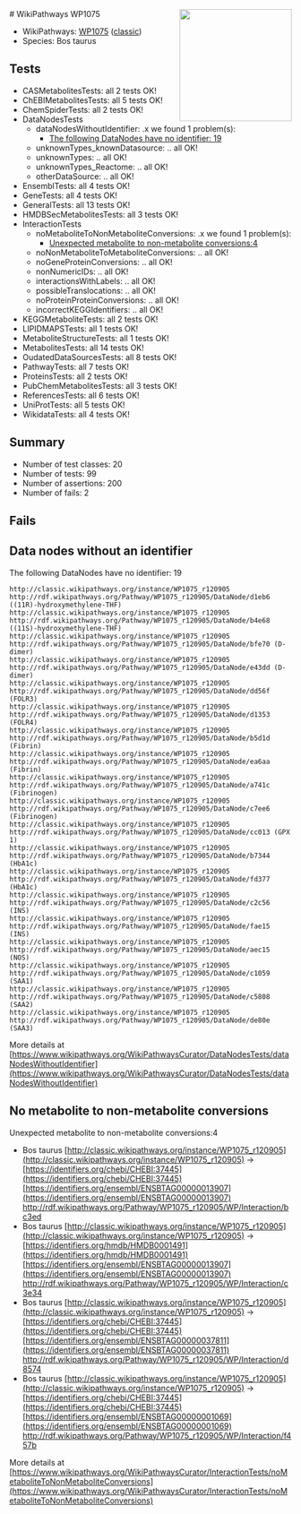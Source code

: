 <img style="float: right; width: 200px" src="https://upload.wikimedia.org/wikipedia/commons/thumb/8/83/Wplogo_with_text_500.png/640px-Wplogo_with_text_500.png" />
# WikiPathways WP1075

* WikiPathways: [WP1075](https://wikipathways.org/pathways/WP1075) ([classic](https://classic.wikipathways.org/instance/WP1075))
* Species: Bos taurus
## Tests
* CASMetabolitesTests: all 2 tests OK!
* ChEBIMetabolitesTests: all 5 tests OK!
* ChemSpiderTests: all 2 tests OK!
* DataNodesTests
    * dataNodesWithoutIdentifier: .x we found 1 problem(s):
        * [The following DataNodes have no identifier: 19](#8792c499)
    * unknownTypes_knownDatasource: .. all OK!
    * unknownTypes: .. all OK!
    * unknownTypes_Reactome: .. all OK!
    * otherDataSource: .. all OK!
* EnsemblTests: all 4 tests OK!
* GeneTests: all 4 tests OK!
* GeneralTests: all 13 tests OK!
* HMDBSecMetabolitesTests: all 3 tests OK!
* InteractionTests
    * noMetaboliteToNonMetaboliteConversions: .x we found 1 problem(s):
        * [Unexpected metabolite to non-metabolite conversions:4](#a27bf370)
    * noNonMetaboliteToMetaboliteConversions: .. all OK!
    * noGeneProteinConversions: .. all OK!
    * nonNumericIDs: .. all OK!
    * interactionsWithLabels: .. all OK!
    * possibleTranslocations: .. all OK!
    * noProteinProteinConversions: .. all OK!
    * incorrectKEGGIdentifiers: .. all OK!
* KEGGMetaboliteTests: all 2 tests OK!
* LIPIDMAPSTests: all 1 tests OK!
* MetaboliteStructureTests: all 1 tests OK!
* MetabolitesTests: all 14 tests OK!
* OudatedDataSourcesTests: all 8 tests OK!
* PathwayTests: all 7 tests OK!
* ProteinsTests: all 2 tests OK!
* PubChemMetabolitesTests: all 3 tests OK!
* ReferencesTests: all 6 tests OK!
* UniProtTests: all 5 tests OK!
* WikidataTests: all 4 tests OK!


## Summary

* Number of test classes: 20
* Number of tests: 99
* Number of assertions: 200
* Number of fails: 2

## Fails

<a name="8792c499" />

## Data nodes without an identifier

The following DataNodes have no identifier: 19
```
http://classic.wikipathways.org/instance/WP1075_r120905 http://rdf.wikipathways.org/Pathway/WP1075_r120905/DataNode/d1eb6 ((11R)-hydroxymethylene-THF)
http://classic.wikipathways.org/instance/WP1075_r120905 http://rdf.wikipathways.org/Pathway/WP1075_r120905/DataNode/b4e68 ((11S)-hydroxymethylene-THF)
http://classic.wikipathways.org/instance/WP1075_r120905 http://rdf.wikipathways.org/Pathway/WP1075_r120905/DataNode/bfe70 (D-dimer)
http://classic.wikipathways.org/instance/WP1075_r120905 http://rdf.wikipathways.org/Pathway/WP1075_r120905/DataNode/e43dd (D-dimer)
http://classic.wikipathways.org/instance/WP1075_r120905 http://rdf.wikipathways.org/Pathway/WP1075_r120905/DataNode/dd56f (FOLR3)
http://classic.wikipathways.org/instance/WP1075_r120905 http://rdf.wikipathways.org/Pathway/WP1075_r120905/DataNode/d1353 (FOLR4)
http://classic.wikipathways.org/instance/WP1075_r120905 http://rdf.wikipathways.org/Pathway/WP1075_r120905/DataNode/b5d1d (Fibrin)
http://classic.wikipathways.org/instance/WP1075_r120905 http://rdf.wikipathways.org/Pathway/WP1075_r120905/DataNode/ea6aa (Fibrin)
http://classic.wikipathways.org/instance/WP1075_r120905 http://rdf.wikipathways.org/Pathway/WP1075_r120905/DataNode/a741c (Fibrinogen)
http://classic.wikipathways.org/instance/WP1075_r120905 http://rdf.wikipathways.org/Pathway/WP1075_r120905/DataNode/c7ee6 (Fibrinogen)
http://classic.wikipathways.org/instance/WP1075_r120905 http://rdf.wikipathways.org/Pathway/WP1075_r120905/DataNode/cc013 (GPX 1)
http://classic.wikipathways.org/instance/WP1075_r120905 http://rdf.wikipathways.org/Pathway/WP1075_r120905/DataNode/b7344 (HbA1c)
http://classic.wikipathways.org/instance/WP1075_r120905 http://rdf.wikipathways.org/Pathway/WP1075_r120905/DataNode/fd377 (HbA1c)
http://classic.wikipathways.org/instance/WP1075_r120905 http://rdf.wikipathways.org/Pathway/WP1075_r120905/DataNode/c2c56 (INS)
http://classic.wikipathways.org/instance/WP1075_r120905 http://rdf.wikipathways.org/Pathway/WP1075_r120905/DataNode/fae15 (INS)
http://classic.wikipathways.org/instance/WP1075_r120905 http://rdf.wikipathways.org/Pathway/WP1075_r120905/DataNode/aec15 (NOS)
http://classic.wikipathways.org/instance/WP1075_r120905 http://rdf.wikipathways.org/Pathway/WP1075_r120905/DataNode/c1059 (SAA1)
http://classic.wikipathways.org/instance/WP1075_r120905 http://rdf.wikipathways.org/Pathway/WP1075_r120905/DataNode/c5808 (SAA2)
http://classic.wikipathways.org/instance/WP1075_r120905 http://rdf.wikipathways.org/Pathway/WP1075_r120905/DataNode/de80e (SAA3)
```

More details at [https://www.wikipathways.org/WikiPathwaysCurator/DataNodesTests/dataNodesWithoutIdentifier](https://www.wikipathways.org/WikiPathwaysCurator/DataNodesTests/dataNodesWithoutIdentifier)

<a name="a27bf370" />

## No metabolite to non-metabolite conversions

Unexpected metabolite to non-metabolite conversions:4

* Bos taurus [http://classic.wikipathways.org/instance/WP1075_r120905](http://classic.wikipathways.org/instance/WP1075_r120905) → [https://identifiers.org/chebi/CHEBI:37445](https://identifiers.org/chebi/CHEBI:37445) [https://identifiers.org/ensembl/ENSBTAG00000013907](https://identifiers.org/ensembl/ENSBTAG00000013907) http://rdf.wikipathways.org/Pathway/WP1075_r120905/WP/Interaction/bc3ed<br />
* Bos taurus [http://classic.wikipathways.org/instance/WP1075_r120905](http://classic.wikipathways.org/instance/WP1075_r120905) → [https://identifiers.org/hmdb/HMDB0001491](https://identifiers.org/hmdb/HMDB0001491) [https://identifiers.org/ensembl/ENSBTAG00000013907](https://identifiers.org/ensembl/ENSBTAG00000013907) http://rdf.wikipathways.org/Pathway/WP1075_r120905/WP/Interaction/c3e34<br />
* Bos taurus [http://classic.wikipathways.org/instance/WP1075_r120905](http://classic.wikipathways.org/instance/WP1075_r120905) → [https://identifiers.org/chebi/CHEBI:37445](https://identifiers.org/chebi/CHEBI:37445) [https://identifiers.org/ensembl/ENSBTAG00000037811](https://identifiers.org/ensembl/ENSBTAG00000037811) http://rdf.wikipathways.org/Pathway/WP1075_r120905/WP/Interaction/d8574<br />
* Bos taurus [http://classic.wikipathways.org/instance/WP1075_r120905](http://classic.wikipathways.org/instance/WP1075_r120905) → [https://identifiers.org/chebi/CHEBI:37445](https://identifiers.org/chebi/CHEBI:37445) [https://identifiers.org/ensembl/ENSBTAG00000001069](https://identifiers.org/ensembl/ENSBTAG00000001069) http://rdf.wikipathways.org/Pathway/WP1075_r120905/WP/Interaction/f457b<br />


More details at [https://www.wikipathways.org/WikiPathwaysCurator/InteractionTests/noMetaboliteToNonMetaboliteConversions](https://www.wikipathways.org/WikiPathwaysCurator/InteractionTests/noMetaboliteToNonMetaboliteConversions)

